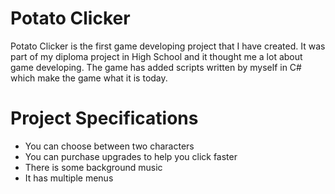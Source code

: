 # Potato Clicker

Potato Clicker is the first game developing project that I have created.
It was part of my diploma project in High School and it thought me a lot about game developing.
The game has added scripts written by myself in C# which make the game what it is today.

# Project Specifications
- You can choose between two characters
- You can purchase upgrades to help you click faster
- There is some background music
- It has multiple menus


